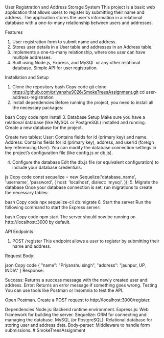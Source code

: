 User Registration and Address Storage System
This project is a basic web application that allows users to register by submitting their name and address. The application stores the user's information in a relational database with a one-to-many relationship between users and addresses.

Features
1. User registration form to submit name and address.
2. Stores user details in a User table and addresses in an Address table.
3. Implements a one-to-many relationship, where one user can have multiple        addresses.
4. Built using Node.js, Express, and MySQL or any other relational database.
Simple API for user registration.


Installation and Setup
1. Clone the repository
bash
Copy code
git clone https://github.com/priyanshu9026/SmokeTreesAssignment.git
cd user-address-registration
2. Install dependencies
Before running the project, you need to install all the necessary packages:

bash
Copy code
npm install
3. Database Setup
Make sure you have a relational database (like MySQL or PostgreSQL) installed and running. Create a new database for the project.

Create two tables:
User: Contains fields for id (primary key) and name.
Address: Contains fields for id (primary key), address, and userId (foreign key referencing User).
You can modify the database connection settings in the project’s configuration file (like config.js or db.js).

4. Configure the database
Edit the db.js file (or equivalent configuration) to include your database credentials:

js
Copy code
const sequelize = new Sequelize('database_name', 'username', 'password', {
  host: 'localhost',
  dialect: 'mysql', 
});
5. Migrate the database
Once your database connection is set, run migrations to create the necessary tables:

bash
Copy code
npx sequelize-cli db:migrate
6. Start the server
Run the following command to start the Express server:

bash
Copy code
npm start
The server should now be running on http://localhost:3000 by default.

API Endpoints
1. POST /register
This endpoint allows a user to register by submitting their name and address.

Request Body:

json
Copy code
{
  "name": "Priyanshu singh",
  "address": "jaunpur, UP, INDIA"
}
Response:

Success: Returns a success message with the newly created user and address.
Error: Returns an error message if something goes wrong.
Testing
You can use tools like Postman or Insomnia to test the API.

Open Postman.
Create a POST request to http://localhost:3000/register.

Dependencies
Node.js: Backend runtime environment.
Express.js: Web framework for building the server.
Sequelize: ORM for connecting and managing the database.
MySQL (or PostgreSQL): Relational database for storing user and address data.
Body-parser: Middleware to handle form submissions.
#   S m o k e T r e e s A s s i g n m e n t  
 